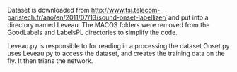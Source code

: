 Dataset is downloaded from http://www.tsi.telecom-paristech.fr/aao/en/2011/07/13/sound-onset-labellizer/ and 
put into a directory named Leveau. The MACOS folders were removed from the GoodLabels and LabelsPL directories
to simplify the code. 

Leveau.py is responsible to for reading in a processing the dataset
Onset.py uses Leveau.py to access the dataset, and creates the training data on the fly. 
It then trians the network. 